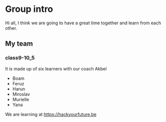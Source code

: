 
# Group intro

Hi all, I think we are going to have a great time together and learn from each other.

## My team

### class9-10_5

It is made up of six learners with our coach Akbel

- Boam
- Feruz
- Harun
- Miroslav
- Murielle
- Yana

We are learning at  <https://hackyourfuture.be>
